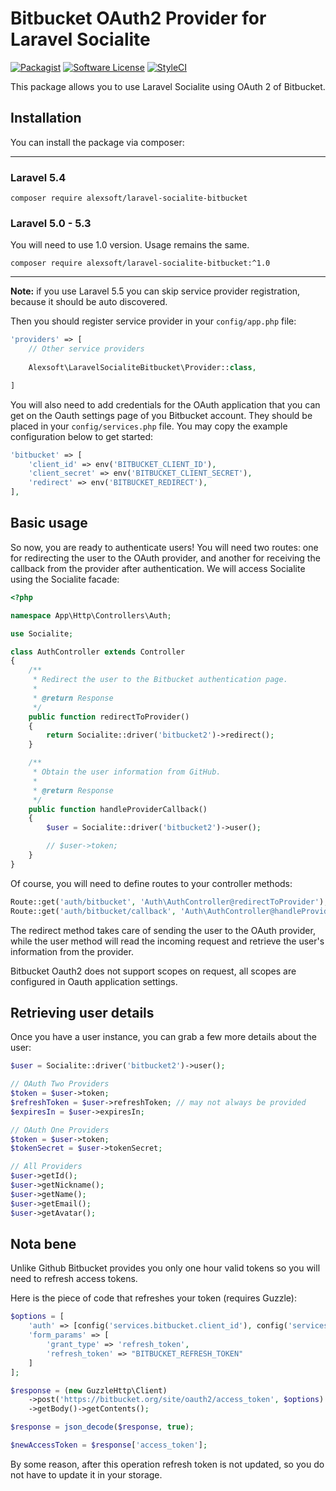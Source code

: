 # Bitbucket OAuth2 Provider for Laravel Socialite

[![Packagist](https://img.shields.io/packagist/v/alexsoft/laravel-socialite-bitbucket.svg?maxAge=2592000)](https://packagist.org/packages/alexsoft/laravel-socialite-bitbucket)
[![Software License](https://img.shields.io/badge/license-MIT-brightgreen.svg?style=flat-square)](LICENSE.md)
[![StyleCI](https://styleci.io/repos/67543422/shield)](https://styleci.io/repos/67543422)

This package allows you to use Laravel Socialite using OAuth 2 of Bitbucket.

## Installation

You can install the package via composer:

---

### Laravel 5.4

```
composer require alexsoft/laravel-socialite-bitbucket
```

### Laravel 5.0 - 5.3

You will need to use 1.0 version. Usage remains the same.

```
composer require alexsoft/laravel-socialite-bitbucket:^1.0
```

---

**Note:** if you use Laravel 5.5 you can skip service provider registration, because it should be auto discovered.

Then you should register service provider in your `config/app.php` file:

```php
'providers' => [
    // Other service providers
    
    Alexsoft\LaravelSocialiteBitbucket\Provider::class,

]
```

You will also need to add credentials for the OAuth application that you can get on the Oauth settings page of you Bitbucket account. They should be placed in your `config/services.php` file. You may copy the example configuration below to get started:

```php
'bitbucket' => [
    'client_id' => env('BITBUCKET_CLIENT_ID'),
    'client_secret' => env('BITBUCKET_CLIENT_SECRET'),
    'redirect' => env('BITBUCKET_REDIRECT'),
],
```

## Basic usage

So now, you are ready to authenticate users! You will need two routes: one for redirecting the user to the OAuth provider, and another for receiving the callback from the provider after authentication. We will access Socialite using the Socialite facade:

```php
<?php

namespace App\Http\Controllers\Auth;

use Socialite;

class AuthController extends Controller
{
    /**
     * Redirect the user to the Bitbucket authentication page.
     *
     * @return Response
     */
    public function redirectToProvider()
    {
        return Socialite::driver('bitbucket2')->redirect();
    }

    /**
     * Obtain the user information from GitHub.
     *
     * @return Response
     */
    public function handleProviderCallback()
    {
        $user = Socialite::driver('bitbucket2')->user();

        // $user->token;
    }
}
```

Of course, you will need to define routes to your controller methods:

```php
Route::get('auth/bitbucket', 'Auth\AuthController@redirectToProvider');
Route::get('auth/bitbucket/callback', 'Auth\AuthController@handleProviderCallback');
```

The redirect method takes care of sending the user to the OAuth provider, while the user method will read the incoming request and retrieve the user's information from the provider.

Bitbucket Oauth2 does not support scopes on request, all scopes are configured in Oauth application settings.

## Retrieving user details

Once you have a user instance, you can grab a few more details about the user:

```php
$user = Socialite::driver('bitbucket2')->user();

// OAuth Two Providers
$token = $user->token;
$refreshToken = $user->refreshToken; // may not always be provided
$expiresIn = $user->expiresIn;

// OAuth One Providers
$token = $user->token;
$tokenSecret = $user->tokenSecret;

// All Providers
$user->getId();
$user->getNickname();
$user->getName();
$user->getEmail();
$user->getAvatar();
```

## Nota bene

Unlike Github Bitbucket provides you only one hour valid tokens so you will need to refresh access tokens.

Here is the piece of code that refreshes your token (requires Guzzle):

```php
$options = [
    'auth' => [config('services.bitbucket.client_id'), config('services.bitbucket.client_secret')],
    'form_params' => [
        'grant_type' => 'refresh_token',
        'refresh_token' => "BITBUCKET_REFRESH_TOKEN"
    ]
];

$response = (new GuzzleHttp\Client)
    ->post('https://bitbucket.org/site/oauth2/access_token', $options)
    ->getBody()->getContents();

$response = json_decode($response, true);

$newAccessToken = $response['access_token'];
```

By some reason, after this operation refresh token is not updated, so you do not have to update it in your storage.